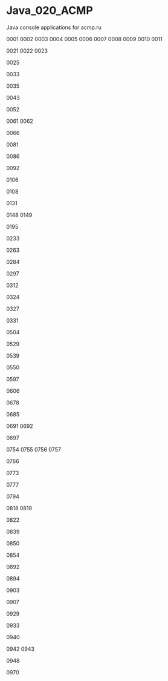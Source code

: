 # Java_020_ACMP
Java console applications for acmp.ru

0001
0002
0003
0004
0005
0006
0007
0008
0009
0010
0011

0021
0022
0023

0025

0033

0035

0043

0052

0061
0062

0066

0081

0086

0092

0106

0108

0131

0148
0149

0195

0233

0263

0284

0297

0312

0324

0327

0331

0504

0529

0539

0550

0597

0606

0678

0685

0691
0692

0697

0754
0755
0756
0757

0766

0773

0777

0794

0818
0819

0822

0839

0850

0854

0892

0894

0903

0907

0929

0933

0940

0942
0943

0948

0970